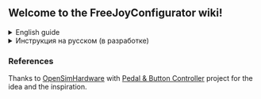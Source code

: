 ## Welcome to the FreeJoyConfigurator wiki!

<details> 
  <summary> English guide </summary>

# Installation
Just download the [latest release](https://github.com/FreeJoy-Team/FreeJoy/releases) and run the installer.

# Getting started
* [Pins configuration](https://github.com/vostrenkov/FreeJoyConfigurator/wiki/Pins-configuration)
* [Digital inputs (buttons) configuration](https://github.com/vostrenkov/FreeJoyConfigurator/wiki/Digital-inputs-configuration)
* [Axes configuration](https://github.com/vostrenkov/FreeJoyConfigurator/wiki/Axes-configuration)
* [Axes to buttons](https://github.com/vostrenkov/FreeJoyConfigurator/wiki/Axes-to-Buttons)
* [Shift registers](https://github.com/vostrenkov/FreeJoyConfigurator/wiki/Shift-registers)
* [TLE501x sensors](https://github.com/vostrenkov/FreeJoyConfigurator/wiki/TLE501x-sensors)
* [LED configuration](https://github.com/FreeJoy-Team/FreeJoyConfigurator/wiki/LED-configuration)
* [Loading and saving configuration](https://github.com/vostrenkov/FreeJoyConfigurator/wiki/Loading-and-saving-configuration)
* [Advanced settings](https://github.com/vostrenkov/FreeJoyConfigurator/wiki/Advanced-settings)
* [Firmware flasher](https://github.com/vostrenkov/FreeJoyConfigurator/wiki/Firmware-flasher)

</details>

<details> 
  <summary> Инструкция на русском (в разработке) </summary>


# Начало работы
* [Описание проекта](https://github.com/FreeJoy-Team/FreeJoyConfigurator/wiki/Описание-проекта)
* [Прошивка контроллера](https://github.com/FreeJoy-Team/FreeJoyConfigurator/wiki/Прошивка-контроллера)
* [Подключение кнопок](https://github.com/FreeJoy-Team/FreeJoyConfigurator/wiki/Подключение-кнопок)
* [Сдвиговые регистры](https://github.com/FreeJoy-Team/FreeJoyConfigurator/wiki/Сдвиговые-регистры)
* [Подключение осей](https://github.com/FreeJoy-Team/FreeJoyConfigurator/wiki/Подключение-осей)
* [Подключение светодиодов (в разработке)](https://github.com/FreeJoy-Team/FreeJoyConfigurator/wiki/Подключение-светодиодов)
* [Загрузка и сохранение конфигурации](https://github.com/FreeJoy-Team/FreeJoyConfigurator/wiki/Загрузка-и-сохранение-конфигурации)
* [Продвинутые настройки](https://github.com/FreeJoy-Team/FreeJoyConfigurator/wiki/Продвинутые-настройки)
* [Загрузчик прошивки](https://github.com/FreeJoy-Team/FreeJoyConfigurator/wiki/Загрузчик-прошивки)

</details>


### References
Thanks to [OpenSimHardware](https://github.com/OpenSimHardware) with [Pedal & Button Controller](https://github.com/OpenSimHardware/PedalButtonController) project for the idea and the inspiration.
